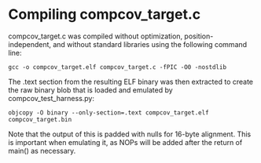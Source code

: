 # Compiling compcov_target.c

compcov_target.c was compiled without optimization, position-independent,
and without standard libraries using the following command line:

```
gcc -o compcov_target.elf compcov_target.c -fPIC -O0 -nostdlib
```

The .text section from the resulting ELF binary was then extracted to create
the raw binary blob that is loaded and emulated by compcov_test_harness.py:

```
objcopy -O binary --only-section=.text compcov_target.elf compcov_target.bin 
```

Note that the output of this is padded with nulls for 16-byte alignment. This is
important when emulating it, as NOPs will be added after the return of main()
as necessary.
